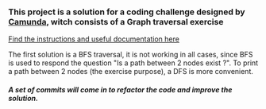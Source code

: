 <h3>
This project is a solution for a coding challenge designed by 
<a href="https://camunda.com/">Camunda</a>, witch consists of a Graph traversal exercise
</h3>

<a href="https://docs.google.com/document/d/1cxy7z4Sb5Dy7aJIJqHrRhAMJC1Kbgpxj/edit?usp=share_link&ouid=114859756344050288299&rtpof=true&sd=true">Find the instructions and useful documentation here</a>

The first solution is a BFS traversal, it is not working in all cases, 
since BFS is used to respond the question "Is a path between 2 nodes exist ?".
To print a path between 2 nodes (the exercise purpose), a DFS is more convenient.

<h5>A set of commits will come in to refactor the code and improve the solution.</h5>